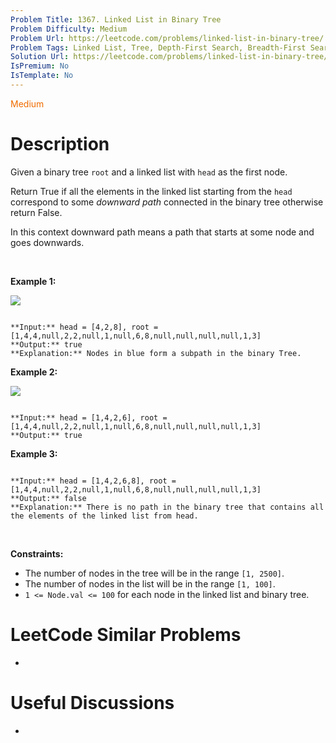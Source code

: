 ```yaml
---
Problem Title: 1367. Linked List in Binary Tree
Problem Difficulty: Medium
Problem Url: https://leetcode.com/problems/linked-list-in-binary-tree/
Problem Tags: Linked List, Tree, Depth-First Search, Breadth-First Search, Binary Tree
Solution Url: https://leetcode.com/problems/linked-list-in-binary-tree/solution/
IsPremium: No
IsTemplate: No
---
```


<span style="color: rgb(239, 108, 0);">Medium</span>

# Description

Given a binary tree `root` and a linked list with `head` as the first node. 


Return True if all the elements in the linked list starting from the `head` correspond to some *downward path* connected in the binary tree otherwise return False.


In this context downward path means a path that starts at some node and goes downwards.


 


**Example 1:**


**![](https://assets.leetcode.com/uploads/2020/02/12/sample_1_1720.png)**



```

**Input:** head = [4,2,8], root = [1,4,4,null,2,2,null,1,null,6,8,null,null,null,null,1,3]
**Output:** true
**Explanation:** Nodes in blue form a subpath in the binary Tree.  

```

**Example 2:**


**![](https://assets.leetcode.com/uploads/2020/02/12/sample_2_1720.png)**



```

**Input:** head = [1,4,2,6], root = [1,4,4,null,2,2,null,1,null,6,8,null,null,null,null,1,3]
**Output:** true

```

**Example 3:**



```

**Input:** head = [1,4,2,6,8], root = [1,4,4,null,2,2,null,1,null,6,8,null,null,null,null,1,3]
**Output:** false
**Explanation:** There is no path in the binary tree that contains all the elements of the linked list from head.

```

 


**Constraints:**


* The number of nodes in the tree will be in the range `[1, 2500]`.
* The number of nodes in the list will be in the range `[1, 100]`.
* `1 <= Node.val <= 100` for each node in the linked list and binary tree.




# LeetCode Similar Problems

- []()

# Useful Discussions

- []()
